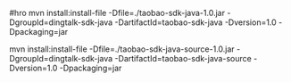#hro
mvn install:install-file -Dfile=./taobao-sdk-java-1.0.jar -DgroupId=dingtalk-sdk-java -DartifactId=taobao-sdk-java -Dversion=1.0 -Dpackaging=jar 

mvn install:install-file -Dfile=./taobao-sdk-java-source-1.0.jar -DgroupId=dingtalk-sdk-java -DartifactId=taobao-sdk-java-source -Dversion=1.0 -Dpackaging=jar 
